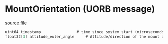 # MountOrientation (UORB message)



[source file](https://github.com/PX4/PX4-Autopilot/blob/release/1.15/msg/MountOrientation.msg)

```c
uint64 timestamp                # time since system start (microseconds)
float32[3] attitude_euler_angle     # Attitude/direction of the mount as euler angles in rad

```
